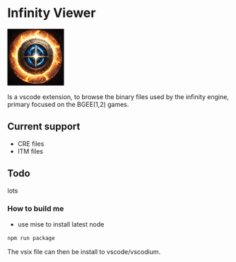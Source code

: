 # Infinity Viewer

![](icon.png)

Is a vscode extension, to browse the binary files used by the infinity engine, primary focused on the BGEE(1,2) games.

## Current support

- CRE files
- ITM files

## Todo

lots

### How to build me

- use mise to install latest node

```sh
npm run package
```

The vsix file can then be install to vscode/vscodium.
